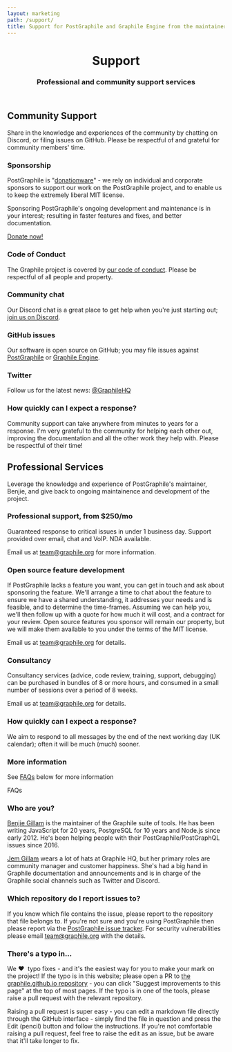 ```yaml
---
layout: marketing
path: /support/
title: Support for PostGraphile and Graphile Engine from the maintainer
---
```


<!-- **************************************** -->

<header class='hero simple'>
<div class='container'>
<div class='row'>
<div class='col-xs-12'>
<div class='hero-block'>

# Support

<h3>
  Professional and community support services
</h3>

</div>
</div>
</div>
</div>
</header>

<!-- **************************************** -->

<section>
<div class='container'>
<div class='row'>

<div class='col-xs-12 col-md-6'>

## Community Support

Share in the knowledge and experiences of the community by chatting on
Discord, or filing issues on GitHub. Please be respectful of and grateful for
community members' time.

### Sponsorship

PostGraphile is
"[donationware](https://en.wikipedia.org/wiki/Donationware)" - we rely on
individual and corporate sponsors to support our work on the PostGraphile
project, and to enable us to keep the extremely liberal MIT license.

Sponsoring PostGraphile's ongoing development and maintenance is in your
interest; resulting in faster features and fixes, and better documentation.

[Donate now!](https://www.patreon.com/benjie)

### Code of Conduct

The Graphile project is covered by [our code of
conduct](https://www.graphile.org/postgraphile/code-of-conduct/). Please be
respectful of all people and property.

### Community chat

Our Discord chat is a great place to get help when you're just starting out; [join us on Discord](http://discord.gg/graphile).

### GitHub issues

Our software is open source on GitHub; you may file issues against
[PostGraphile](https://github.com/graphile/postgraphile/issues) or [Graphile
Engine](https://github.com/graphile/graphile-engine/issues).

### Twitter

Follow us for the latest news: [@GraphileHQ](https://twitter.com/GraphileHQ)

### How quickly can I expect a response?

Community support can take anywhere from minutes to years for a response.
I'm very grateful to the community for helping each other out, improving the
documentation and all the other work they help with. Please be respectful of
their time!

</div>

<div class='col-xs-12 col-md-6'>

## Professional Services

Leverage the knowledge and experience of PostGraphile's maintainer, Benjie,
and give back to ongoing maintainence and development of the project.

### Professional support, from $250/mo

Guaranteed response to critical issues in under 1 business day. Support
provided over email, chat and VoIP. NDA available.

Email us at
[team@graphile.org](mailto:team@graphile.org?subject=Support%20Contract) for
more information.

### Open source feature development

If PostGraphile lacks a feature you want, you can get in touch and ask about
sponsoring the feature. We'll arrange a time to chat about the feature to
ensure we have a shared understanding, it addresses your needs and is
feasible, and to determine the time-frames. Assuming we can help you, we'll
then follow up with a quote for how much it will cost, and a contract for
your review. Open source features you sponsor will remain our property, but
we will make them available to you under the terms of the MIT license.

Email us at <a href="mailto:team@graphile.org?subject=Graphile%20Custom%20Work">team@graphile.org</a>
for details.

### Consultancy

Consultancy services (advice, code review, training, support, debugging) can
be purchased in bundles of 8 or more hours, and consumed in a small number of
sessions over a period of 8 weeks.

Email us at <a href="mailto:team@graphile.org?subject=Graphile%20Consultancy">team@graphile.org</a>
for details.

### How quickly can I expect a response?

We aim to respond to all messages by the end of the next working day (UK
calendar); often it will be much (much) sooner.

### More information

See [FAQs](/support/#faqs) below for more information

</div>

</div>
</div>
</section>

<!-- **************************************** -->

<section>
<div class='container'>

<div class='f5 ttu fw6 mt0 mb3 bb pb2'>
FAQs
</div>

<div class='row'>
<div class='col-xs-12 col-md-6'>

### Who are you?

[Benjie Gillam](https://github.com/benjie) is the maintainer of the Graphile
suite of tools. He has been writing JavaScript for 20 years, PostgreSQL for
10 years and Node.js since early 2012. He's been helping people with their
PostGraphile/PostGraphQL issues since 2016.

[Jem Gillam](https://twitter.com/jemgillam) wears a lot of hats at Graphile
HQ, but her primary roles are community manager and customer happiness. She's
had a big hand in Graphile documentation and announcements and is in charge
of the Graphile social channels such as Twitter and Discord.

### Which repository do I report issues to?

If you know which file contains the issue, please report to the repository that
file belongs to. If you're not sure and you're using PostGraphile then please
report via the [PostGraphile issue
tracker](https://github.com/graphile/postgraphile/issues). For security vulnerabilities please email <a href="mailto:team@graphile.org?subject=PostGraphile%20Security%20Vulnerability">team@graphile.org</a> with the details.

</div>
<div class='col-xs-12 col-md-6'>

### There's a typo in...

We ❤️ <span>&nbsp;</span>typo fixes - and it's the easiest way for you to
make your mark on the project! If the typo is in this website; please open a
PR to [the graphile.github.io
repository](https://github.com/graphile/graphile.github.io) - you can click
"Suggest improvements to this page" at the top of most pages. If the typo is
in one of the tools, please raise a pull request with the relevant repository.

Raising a pull request is super easy - you can edit a markdown file directly
through the GitHub interface - simply find the file in question and press the
Edit (pencil) button and follow the instructions. If you're not comfortable
raising a pull request, feel free to raise the edit as an issue, but be aware
that it'll take longer to fix.

</div>
</div>

</div>
</section>

<!-- **************************************** -->
